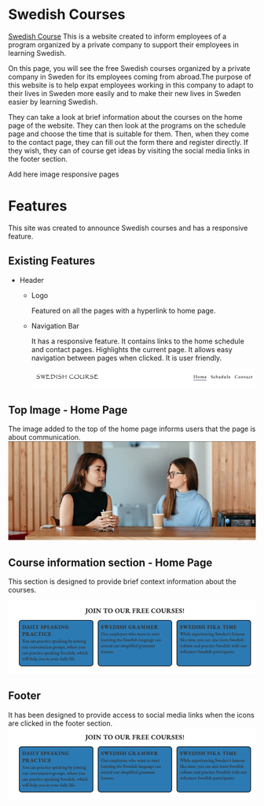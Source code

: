# Swedish Courses
[Swedish Course](https://mervecoskunn.github.io/swedishcourses/) This is a website created to inform employees of a program organized by a private company to support their employees in learning Swedish.

On this page, you will see the free Swedish courses organized by a private company in Sweden for its employees coming from abroad.The purpose of this website is to help expat employees working in this company to adapt to their lives in Sweden more easily and to make their new lives in Sweden easier by learning Swedish.

They can take a look at brief information about the courses on the home page of the website. They can then look at the programs on the schedule page and choose the time that is suitable for them. Then, when they come to the contact page, they can fill out the form there and register directly. If they wish, they can of course get ideas by visiting the social media links in the footer section.

Add here image responsive pages

# Features
This site was created to announce Swedish courses and has a responsive feature.

## Existing Features
- Header
  - Logo
  
    Featured on all the pages with a hyperlink to home page.

  - Navigation Bar
  
    It has a responsive feature. It contains links to the home schedule and contact pages. Highlights the current page. It allows easy navigation between pages when clicked. It is user friendly.

    ![header](assets/images/Screenshot%202023-10-10%20at%2010.57.45.png)

## Top Image - Home Page

The image added to the top of the home page informs users that the page is about communication.
![top-photo](assets/images/Screenshot%202023-10-10%20at%2011.02.30.png)

## Course information section - Home Page

This section is designed to provide brief context information about the courses.

![course information](assets/images/Screenshot%202023-10-10%20at%2011.08.49.png)

## Footer

It has been designed to provide access to social media links when the icons are clicked in the footer section.
![social media links](assets/images/Screenshot%202023-10-10%20at%2011.08.49.png)